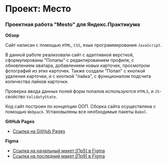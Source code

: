 # Проект: Место

### Проектная работа "Mesto" для Яндекс.Практикума

**Обзор**

Сайт написан с помощью ```HTML```, ```CSS```, язык программирования ```JavaScript```.

В данной работе реализовали сайт с адаптивной версткой, сформулированы "Попапы" с редактированием профиля, с обновлением аватара, добавлением новых карточек, просмотром фотографий из этих карточек. Также создали "Попап" с кнопкой удаления карточки, и с кнопкой "лайка", с функционалом подсчита количества лайков карточки.

Проверка ввода данных полей форм попапов используются ```HTML5```, и ```JS```-свойство ```ValidatyState```.

Код сайт построен по концепции ООП. Сборка сайта осуществлена с помощью ```Webpack```. Установылены все необходимые пакеты ```Babel```.

**GitHub Pages**

* [Ссылка на GitHub Pages](https://bor1sstan.github.io/mesto/)

**Figma**

* [Ссылка на начальный макет [Пр5] в Figma](https://www.figma.com/file/bjyvbKKJN2naO0ucURl2Z0/JavaScript.-Sprint-5?node-id=0%3A1)
* [Ссылка на последний макет [Пр9] в Figma](https://www.figma.com/file/PSdQFRHoxXJFs2FH8IXViF/JavaScript.-Sprint-9?node-id=0%3A1)